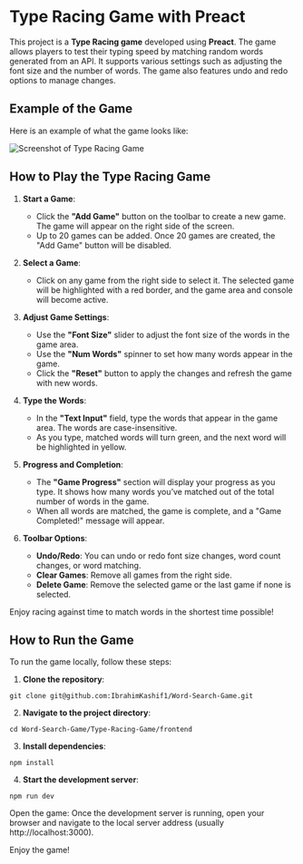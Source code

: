 # Type Racing Game with Preact

This project is a **Type Racing game** developed using **Preact**. The game allows players to test their typing speed by matching random words generated from an API. It supports various settings such as adjusting the font size and the number of words. The game also features undo and redo options to manage changes.

## Example of the Game

Here is an example of what the game looks like:

![Screenshot of Type Racing Game](https://github.com/user-attachments/assets/c9da8d64-1ffa-4870-b5f7-ced5e066c03c)

## How to Play the Type Racing Game

1. **Start a Game**:
   - Click the **"Add Game"** button on the toolbar to create a new game. The game will appear on the right side of the screen.
   - Up to 20 games can be added. Once 20 games are created, the "Add Game" button will be disabled.

2. **Select a Game**:
   - Click on any game from the right side to select it. The selected game will be highlighted with a red border, and the game area and console will become active.

3. **Adjust Game Settings**:
   - Use the **"Font Size"** slider to adjust the font size of the words in the game area.
   - Use the **"Num Words"** spinner to set how many words appear in the game.
   - Click the **"Reset"** button to apply the changes and refresh the game with new words.

4. **Type the Words**:
   - In the **"Text Input"** field, type the words that appear in the game area. The words are case-insensitive.
   - As you type, matched words will turn green, and the next word will be highlighted in yellow.

5. **Progress and Completion**:
   - The **"Game Progress"** section will display your progress as you type. It shows how many words you’ve matched out of the total number of words in the game.
   - When all words are matched, the game is complete, and a "Game Completed!" message will appear.

6. **Toolbar Options**:
   - **Undo/Redo**: You can undo or redo font size changes, word count changes, or word matching.
   - **Clear Games**: Remove all games from the right side.
   - **Delete Game**: Remove the selected game or the last game if none is selected.

Enjoy racing against time to match words in the shortest time possible!

## How to Run the Game

To run the game locally, follow these steps:

1. **Clone the repository**:
```
git clone git@github.com:IbrahimKashif1/Word-Search-Game.git
```

2. **Navigate to the project directory**:
```
cd Word-Search-Game/Type-Racing-Game/frontend
```

3. **Install dependencies**:
```
npm install
```

4. **Start the development server**:
```
npm run dev
```

Open the game: Once the development server is running, open your browser and navigate to the local server address (usually http://localhost:3000).

Enjoy the game!

